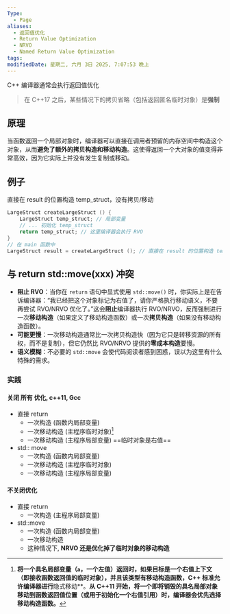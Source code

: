 ```yaml
---
Type:
  - Page
aliases:
  - 返回值优化
  - Return Value Optimization
  - NRVO
  - Named Return Value Optimization
tags: 
modifiedDate: 星期二, 六月 3日 2025, 7:07:53 晚上
---
```

C++ 编译器通常会执行返回值优化

> 在 C++17 之后，某些情况下的拷贝省略（包括返回匿名临时对象）是**强制**

## 原理

当函数返回一个局部对象时，编译器可以直接在调用者预留的内存空间中构造这个对象，从而**避免了额外的拷贝构造和移动构造**。这使得返回一个大对象的值变得非常高效，因为它实际上并没有发生复制或移动。

## 例子

直接在 result 的位置构造 temp_struct，没有拷贝/移动

```cpp
LargeStruct createLargeStruct () {
    LargeStruct temp_struct; // 局部变量
    // ... 初始化 temp_struct
    return temp_struct; // 这里编译器会执行 RVO
}
// 在 main 函数中
LargeStruct result = createLargeStruct (); // 直接在 result 的位置构造 temp_struct，没有拷贝/移动
```

## 与 return std::move(xxx) 冲突

- **阻止 RVO**：当你在 `return` 语句中显式使用 `std::move()` 时，你实际上是在告诉编译器：“我已经把这个对象标记为右值了，请你严格执行移动语义，不要再尝试 RVO/NRVO 优化了。”这会**阻止**编译器执行 RVO/NRVO，反而强制进行一次**移动构造**（如果定义了移动构造函数）或一次**拷贝构造**（如果没有移动构造函数）。
- **可能更慢**：一次移动构造通常比一次拷贝构造快（因为它只是转移资源的所有权，而不是复制），但它仍然比 RVO/NRVO 提供的**零成本构造**要慢。
- **语义模糊**：不必要的 `std::move` 会使代码阅读者感到困惑，误以为这里有什么特殊的需求。

### 实践

#### 关闭 所有 优化, c++11, Gcc

- 直接 return
    - 一次构造 (函数内局部变量)
    - 一次移动构造 (主程序临时对象)[^1]
    - 一次移动构造 (主程序局部变量) ==临时对象是右值==
- std:: move 
    -  一次构造 (函数内局部变量)
    - 一次移动构造  (主程序临时对象)
    - 一次移动构造 (主程序局部变量) 

#### 不关闭优化

- 直接 return 
    - 一次构造 (主程序局部变量)
- std::move
    - 一次构造 (函数内局部变量)
    - 一次移动构造
    - 这种情况下, **NRVO 还是优化掉了临时对象的移动构造**

[^1]: **将一个具名局部变量（`a`，一个左值）返回时，如果目标是一个右值上下文（即接收函数返回值的临时对象），并且该类型有移动构造函数，C++ 标准允许编译器进行**隐式移动**。**从 C++11 开始，将一个即将销毁的具名局部对象移动到函数返回值位置（或用于初始化一个右值引用）时，编译器会优先选择移动构造函数。**
